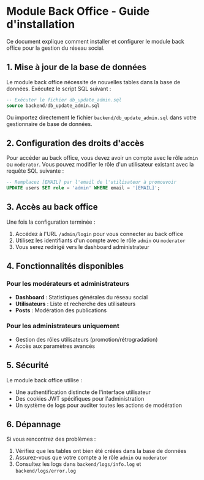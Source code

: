 # Module Back Office - Guide d'installation

Ce document explique comment installer et configurer le module back office pour la gestion du réseau social.

## 1. Mise à jour de la base de données

Le module back office nécessite de nouvelles tables dans la base de données. Exécutez le script SQL suivant :

```sql
-- Exécuter le fichier db_update_admin.sql
source backend/db_update_admin.sql
```

Ou importez directement le fichier `backend/db_update_admin.sql` dans votre gestionnaire de base de données.

## 2. Configuration des droits d'accès

Pour accéder au back office, vous devez avoir un compte avec le rôle `admin` ou `moderator`. Vous pouvez modifier le rôle d'un utilisateur existant avec la requête SQL suivante :

```sql
-- Remplacez [EMAIL] par l'email de l'utilisateur à promouvoir
UPDATE users SET role = 'admin' WHERE email = '[EMAIL]';
```

## 3. Accès au back office

Une fois la configuration terminée :

1. Accédez à l'URL `/admin/login` pour vous connecter au back office
2. Utilisez les identifiants d'un compte avec le rôle `admin` ou `moderator`
3. Vous serez redirigé vers le dashboard administrateur

## 4. Fonctionnalités disponibles

### Pour les modérateurs et administrateurs

- **Dashboard** : Statistiques générales du réseau social
- **Utilisateurs** : Liste et recherche des utilisateurs
- **Posts** : Modération des publications

### Pour les administrateurs uniquement

- Gestion des rôles utilisateurs (promotion/rétrogradation)
- Accès aux paramètres avancés

## 5. Sécurité

Le module back office utilise :

- Une authentification distincte de l'interface utilisateur
- Des cookies JWT spécifiques pour l'administration
- Un système de logs pour auditer toutes les actions de modération

## 6. Dépannage

Si vous rencontrez des problèmes :

1. Vérifiez que les tables ont bien été créées dans la base de données
2. Assurez-vous que votre compte a le rôle `admin` ou `moderator`
3. Consultez les logs dans `backend/logs/info.log` et `backend/logs/error.log`
